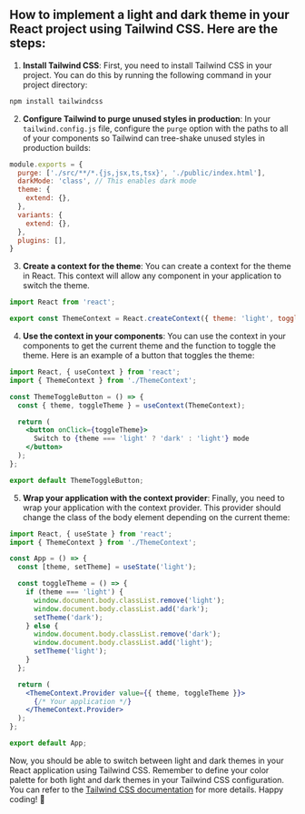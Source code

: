 ## How to implement a light and dark theme in your React project using Tailwind CSS. Here are the steps:

1. **Install Tailwind CSS**: First, you need to install Tailwind CSS in your project. You can do this by running the following command in your project directory:

```bash
npm install tailwindcss
```

2. **Configure Tailwind to purge unused styles in production**: In your `tailwind.config.js` file, configure the `purge` option with the paths to all of your components so Tailwind can tree-shake unused styles in production builds:

```javascript
module.exports = {
  purge: ['./src/**/*.{js,jsx,ts,tsx}', './public/index.html'],
  darkMode: 'class', // This enables dark mode
  theme: {
    extend: {},
  },
  variants: {
    extend: {},
  },
  plugins: [],
}
```

3. **Create a context for the theme**: You can create a context for the theme in React. This context will allow any component in your application to switch the theme.

```jsx
import React from 'react';

export const ThemeContext = React.createContext({ theme: 'light', toggleTheme: () => {} });
```

4. **Use the context in your components**: You can use the context in your components to get the current theme and the function to toggle the theme. Here is an example of a button that toggles the theme:

```jsx
import React, { useContext } from 'react';
import { ThemeContext } from './ThemeContext';

const ThemeToggleButton = () => {
  const { theme, toggleTheme } = useContext(ThemeContext);

  return (
    <button onClick={toggleTheme}>
      Switch to {theme === 'light' ? 'dark' : 'light'} mode
    </button>
  );
};

export default ThemeToggleButton;
```

5. **Wrap your application with the context provider**: Finally, you need to wrap your application with the context provider. This provider should change the class of the body element depending on the current theme:

```jsx
import React, { useState } from 'react';
import { ThemeContext } from './ThemeContext';

const App = () => {
  const [theme, setTheme] = useState('light');

  const toggleTheme = () => {
    if (theme === 'light') {
      window.document.body.classList.remove('light');
      window.document.body.classList.add('dark');
      setTheme('dark');
    } else {
      window.document.body.classList.remove('dark');
      window.document.body.classList.add('light');
      setTheme('light');
    }
  };

  return (
    <ThemeContext.Provider value={{ theme, toggleTheme }}>
      {/* Your application */}
    </ThemeContext.Provider>
  );
};

export default App;
```

Now, you should be able to switch between light and dark themes in your React application using Tailwind CSS. Remember to define your color palette for both light and dark themes in your Tailwind CSS configuration. You can refer to the [Tailwind CSS documentation](https://tailwindcss.com/docs/dark-mode) for more details. Happy coding! 🚀